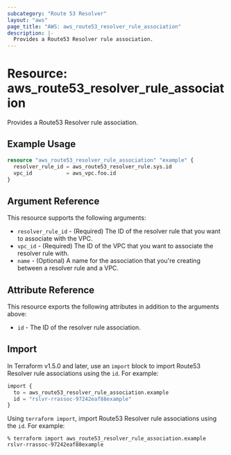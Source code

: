 ```yaml
---
subcategory: "Route 53 Resolver"
layout: "aws"
page_title: "AWS: aws_route53_resolver_rule_association"
description: |-
  Provides a Route53 Resolver rule association.
---
```


# Resource: aws_route53_resolver_rule_association

Provides a Route53 Resolver rule association.

## Example Usage

```terraform
resource "aws_route53_resolver_rule_association" "example" {
  resolver_rule_id = aws_route53_resolver_rule.sys.id
  vpc_id           = aws_vpc.foo.id
}
```

## Argument Reference

This resource supports the following arguments:

* `resolver_rule_id` - (Required) The ID of the resolver rule that you want to associate with the VPC.
* `vpc_id` - (Required) The ID of the VPC that you want to associate the resolver rule with.
* `name` - (Optional) A name for the association that you're creating between a resolver rule and a VPC.

## Attribute Reference

This resource exports the following attributes in addition to the arguments above:

* `id` - The ID of the resolver rule association.

## Import

In Terraform v1.5.0 and later, use an `import` block to import Route53 Resolver rule associations using the `id`. For example:

```terraform
import {
  to = aws_route53_resolver_rule_association.example
  id = "rslvr-rrassoc-97242eaf88example"
}
```

Using `terraform import`, import Route53 Resolver rule associations using the `id`. For example:

```console
% terraform import aws_route53_resolver_rule_association.example rslvr-rrassoc-97242eaf88example
```
